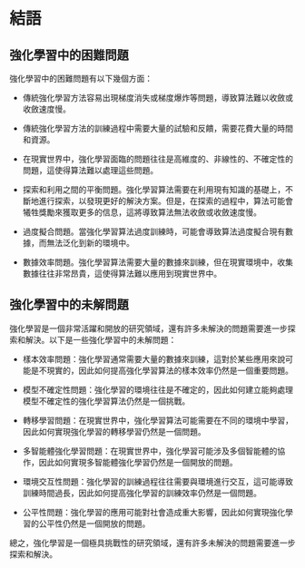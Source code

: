 # 結語

## 強化學習中的困難問題

強化學習中的困難問題有以下幾個方面：

* 傳統強化學習方法容易出現梯度消失或梯度爆炸等問題，導致算法難以收斂或收斂速度慢。

* 傳統強化學習方法的訓練過程中需要大量的試驗和反饋，需要花費大量的時間和資源。

* 在現實世界中，強化學習面臨的問題往往是高維度的、非線性的、不確定性的問題，這使得算法難以處理這些問題。

* 探索和利用之間的平衡問題。強化學習算法需要在利用現有知識的基礎上，不斷地進行探索，以發現更好的解決方案。但是，在探索的過程中，算法可能會犧牲獎勵來獲取更多的信息，這將導致算法無法收斂或收斂速度慢。

* 過度擬合問題。當強化學習算法過度訓練時，可能會導致算法過度擬合現有數據，而無法泛化到新的環境中。

* 數據效率問題。強化學習算法需要大量的數據來訓練，但在現實環境中，收集數據往往非常昂貴，這使得算法難以應用到現實世界中。

## 強化學習中的未解問題

強化學習是一個非常活躍和開放的研究領域，還有許多未解決的問題需要進一步探索和解決。以下是一些強化學習中的未解問題：

* 樣本效率問題：強化學習通常需要大量的數據來訓練，這對於某些應用來說可能是不現實的，因此如何提高強化學習算法的樣本效率仍然是一個重要問題。

* 模型不確定性問題：強化學習的環境往往是不確定的，因此如何建立能夠處理模型不確定性的強化學習算法仍然是一個挑戰。

* 轉移學習問題：在現實世界中，強化學習算法可能需要在不同的環境中學習，因此如何實現強化學習的轉移學習仍然是一個問題。

* 多智能體強化學習問題：在現實世界中，強化學習可能涉及多個智能體的協作，因此如何實現多智能體強化學習仍然是一個開放的問題。

* 環境交互性問題：強化學習的訓練過程往往需要與環境進行交互，這可能導致訓練時間過長，因此如何提高強化學習的訓練效率仍然是一個問題。

* 公平性問題：強化學習的應用可能對社會造成重大影響，因此如何實現強化學習的公平性仍然是一個開放的問題。

總之，強化學習是一個極具挑戰性的研究領域，還有許多未解決的問題需要進一步探索和解決。